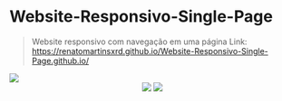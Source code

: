 
  # Website-Responsivo-Single-Page
  
  > Website responsivo com navegação em uma página
  >Link: https://renatomartinsxrd.github.io/Website-Responsivo-Single-Page.github.io/
  
  <img src="https://github.com/RenatoMartinsXrd/Website-Responsivo-Single-Page.github.io/blob/master/img/print-desktop.JPG">
  
  <center>
  <img src="https://github.com/RenatoMartinsXrd/Website-Responsivo-Single-Page.github.io/blob/master/img/print-mobile.JPG">
  <img src="https://github.com/RenatoMartinsXrd/Website-Responsivo-Single-Page.github.io/blob/master/img/print-mobile-2.JPG">
  </center>
  
  
 

